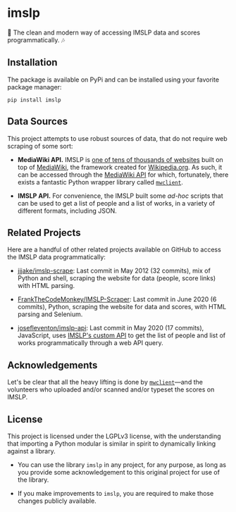 # imslp

🎼 The clean and modern way of accessing IMSLP data and scores programmatically. 🎶

## Installation

The package is available on PyPi and can be installed using your favorite package
manager:

```shell
pip install imslp
```

## Data Sources

This project attempts to use robust sources of data, that do not require web scraping of some sort:

- **MediaWiki API.** IMSLP is [one of tens of thousands of websites](https://wikiapiary.com/wiki/IMSLP)
built on top of [MediaWiki](https://www.mediawiki.org/wiki/MediaWiki), the framework created for
[Wikipedia.org](https://en.wikipedia.org/wiki/MediaWiki). As such, it can be accessed through
the [MediaWiki API](https://www.mediawiki.org/wiki/API:Main_page) for which, fortunately,
there exists a fantastic Python wrapper library called [`mwclient`](https://github.com/mwclient/mwclient).

- **IMSLP API.** For convenience, the IMSLP built some *ad-hoc* scripts that can be used to get a
list of people and a list of works, in a variety of different formats, including JSON.

## Related Projects

Here are a handful of other related projects available on GitHub to access the IMSLP data programmatically:

- [jjjake/imslp-scrape](https://github.com/): Last commit in May 2012 (32 commits), mix of Python and shell, scraping
the website for data (people, score links) with HTML parsing.

- [FrankTheCodeMonkey/IMSLP-Scraper](https://github.com/FrankTheCodeMonkey/IMSLP-Scraper): Last commit in June 2020 
(6 commits), Python, scraping the website for data and scores, with HTML parsing and Selenium.

- [josefleventon/imslp-api](https://github.com/josefleventon/imslp-api): Last commit in May 2020 (17 commits),
JavaScript, uses [IMSLP's custom API](https://imslp.org/wiki/IMSLP:API) to get the list of people and list of works
programmatically through a web API query. 

## Acknowledgements

Let's be clear that all the heavy lifting is done by [`mwclient`](https://github.com/mwclient/mwclient)—and
the volunteers who uploaded and/or scanned and/or typeset the scores on IMSLP. 

## License

This project is licensed under the LGPLv3 license, with the understanding
that importing a Python modular is similar in spirit to dynamically linking
against a library.

- You can use the library `imslp` in any project, for any purpose, as long
  as you provide some acknowledgement to this original project for use of
  the library.

- If you make improvements to `imslp`, you are required to make those
  changes publicly available.
  